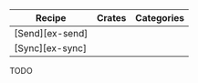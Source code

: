 | Recipe | Crates | Categories |
|--------|--------|------------|
| [Send][ex-send] |  |  |
| [Sync][ex-sync] |  |  |

<div class="hidden">
TODO
</div>
